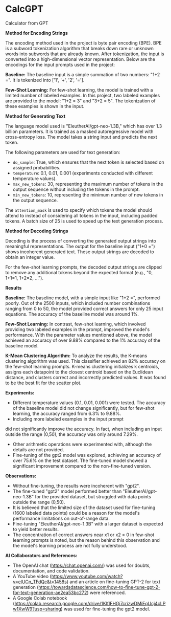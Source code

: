 # CalcGPT
Calculator from GPT 

**Method for Encoding Strings**

The encoding method used in the project is byte pair encoding (BPE). BPE is a subword tokenization algorithm that breaks down rare or unknown words into subwords that are already known. After tokenization, the input is converted into a high-dimensional vector representation. Below are the encodings for the input prompts used in the project:

**Baseline:**
The baseline input is a simple summation of two numbers: "1+2 =". It is tokenized into ['1', '+', '2', '='].

**Few-Shot Learning:**
For few-shot learning, the model is trained with a limited number of labeled examples. In this project, two labeled examples are provided to the model: "1+2 = 3" and "3+2 = 5". The tokenization of these examples is shown in the input.

**Method for Generating Text**

The language model used is "EleutherAI/gpt-neo-1.3B," which has over 1.3 billion parameters. It is trained as a masked autoregressive model with cross-entropy loss. The model takes a string input and predicts the next token.

The following parameters are used for text generation:
- `do_sample`: True, which ensures that the next token is selected based on assigned probabilities.
- `temperature`: 0.1, 0.01, 0.001 (experiments conducted with different temperature values).
- `max_new_tokens`: 30, representing the maximum number of tokens in the output sequence without including the tokens in the prompt.
- `min_new_tokens`: 10, representing the minimum number of new tokens in the output sequence.

The `attention_mask` is used to specify which tokens the model should attend to instead of considering all tokens in the input, including padded tokens. A batch size of 25 is used to speed up the text generation process.

**Method for Decoding Strings**

Decoding is the process of converting the generated output strings into meaningful representations. The output for the baseline input ("1+0 =") shows incoherent generated text. These output strings are decoded to obtain an integer value.

For the few-shot learning prompts, the decoded output strings are clipped to remove any additional tokens beyond the expected format (e.g., "0, 1+1=1, 1+2=2, ...").

**Results**

**Baseline:**
The baseline model, with a simple input like "1+2 =", performed poorly. Out of the 2500 inputs, which included number combinations ranging from 0 to 50, the model provided correct answers for only 25 input equations. The accuracy of the baseline model was around 1%.

**Few-Shot Learning:**
In contrast, few-shot learning, which involved providing two labeled examples in the prompt, improved the model's performance. With the parameter values mentioned above, the model achieved an accuracy of over 9.88% compared to the 1% accuracy of the baseline model.

**K-Mean Clustering Algorithm:**
To analyze the results, the K-means clustering algorithm was used. This classifier achieved an 82% accuracy on the few-shot learning prompts. K-means clustering initializes k centroids, assigns each datapoint to the closest centroid based on the Euclidean distance, and clusters correct and incorrectly predicted values. It was found to be the best fit for the scatter plot.

**Experiments:**
- Different temperature values (0.1, 0.01, 0.001) were tested. The accuracy of the baseline model did not change significantly, but for few-shot learning, the accuracy ranged from 6.3% to 9.88%.
- Including more labeled examples in the input prompt

 did not significantly improve the accuracy. In fact, when including an input outside the range (0,50), the accuracy was only around 7.29%.
- Other arithmetic operations were experimented with, although the details are not provided.
- Fine-tuning of the gpt2 model was explored, achieving an accuracy of over 75.6% on the test dataset. The fine-tuned model showed a significant improvement compared to the non-fine-tuned version.

**Observations:**
- Without fine-tuning, the results were incoherent with "gpt2".
- The fine-tuned "gpt2" model performed better than "EleutherAI/gpt-neo-1.3B" for the provided dataset, but struggled with data points outside the range (0,50).
- It is believed that the limited size of the dataset used for fine-tuning (1600 labeled data points) could be a reason for the model's performance limitations on out-of-range data.
- Fine-tuning "EleutherAI/gpt-neo-1.3B" with a larger dataset is expected to yield better results.
- The concentration of correct answers near x1 or x2 = 0 in few-shot learning prompts is noted, but the reason behind this observation and the model's learning process are not fully understood.

**AI Collaborators and References:**
- The OpenAI chat (https://chat.openai.com/) was used for doubts, documentation, and code validation.
- A YouTube video (https://www.youtube.com/watch?v=elUCn_TFdQc&t=1458s) and an article on fine-tuning GPT-2 for text generation (https://towardsdatascience.com/how-to-fine-tune-gpt-2-for-text-generation-ae2ea53bc272) were referenced.
- A Google Colab notebook (https://colab.research.google.com/drive/1KlfIFHGj7crizwDMiEqUcj4cLPw1XwW9?usp=sharing) was used for fine-tuning the gpt2 model.
